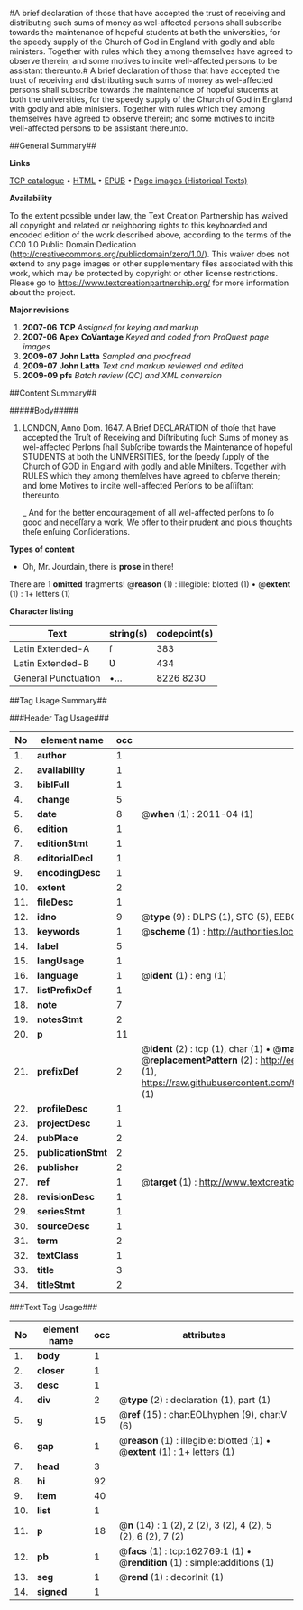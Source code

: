 #A brief declaration of those that have accepted the trust of receiving and distributing such sums of money as wel-affected persons shall subscribe towards the maintenance of hopeful students at both the universities, for the speedy supply of the Church of God in England with godly and able ministers. Together with rules which they among themselves have agreed to observe therein; and some motives to incite well-affected persons to be assistant thereunto.#
A brief declaration of those that have accepted the trust of receiving and distributing such sums of money as wel-affected persons shall subscribe towards the maintenance of hopeful students at both the universities, for the speedy supply of the Church of God in England with godly and able ministers. Together with rules which they among themselves have agreed to observe therein; and some motives to incite well-affected persons to be assistant thereunto.

##General Summary##

**Links**

[TCP catalogue](http://www.ota.ox.ac.uk/tcp/)  • 
[HTML](http://tei.it.ox.ac.uk/tcp/Texts-HTML/free/A96/A96804.html)  • 
[EPUB](http://tei.it.ox.ac.uk/tcp/Texts-EPUB/free/A96/A96804.epub) • 
[Page images (Historical Texts)](https://historicaltexts.jisc.ac.uk/eebo-99869215e)

**Availability**

To the extent possible under law, the Text Creation Partnership has waived all copyright and related or neighboring rights to this keyboarded and encoded edition of the work described above, according to the terms of the CC0 1.0 Public Domain Dedication (http://creativecommons.org/publicdomain/zero/1.0/). This waiver does not extend to any page images or other supplementary files associated with this work, which may be protected by copyright or other license restrictions. Please go to https://www.textcreationpartnership.org/ for more information about the project.

**Major revisions**

1. __2007-06__ __TCP__ *Assigned for keying and markup*
1. __2007-06__ __Apex CoVantage__ *Keyed and coded from ProQuest page images*
1. __2009-07__ __John Latta__ *Sampled and proofread*
1. __2009-07__ __John Latta__ *Text and markup reviewed and edited*
1. __2009-09__ __pfs__ *Batch review (QC) and XML conversion*

##Content Summary##

#####Body#####

1. LONDON, Anno Dom. 1647. A Brief DECLARATION of thoſe that have accepted the Truſt of Receiving and Diſtributing ſuch Sums of money as wel-affected Perſons ſhall Subſcribe towards the Maintenance of hopeful STUDENTS at both the UNIVERSITIES, for the ſpeedy ſupply of the Church of GOD in England with godly and able Miniſters. Together with RULES which they among themſelves have agreed to obſerve therein; and ſome Motives to incite well-affected Perſons to be aſſiſtant thereunto.

    _ And for the better encouragement of all wel-affected perſons to ſo good and neceſſary a work, We offer to their prudent and pious thoughts theſe enſuing Conſiderations.

**Types of content**

  * Oh, Mr. Jourdain, there is **prose** in there!

There are 1 **omitted** fragments! 
 @__reason__ (1) : illegible: blotted (1)  •  @__extent__ (1) : 1+ letters (1)

**Character listing**


|Text|string(s)|codepoint(s)|
|---|---|---|
|Latin Extended-A|ſ|383|
|Latin Extended-B|Ʋ|434|
|General Punctuation|•…|8226 8230|

##Tag Usage Summary##

###Header Tag Usage###

|No|element name|occ|attributes|
|---|---|---|---|
|1.|__author__|1||
|2.|__availability__|1||
|3.|__biblFull__|1||
|4.|__change__|5||
|5.|__date__|8| @__when__ (1) : 2011-04 (1)|
|6.|__edition__|1||
|7.|__editionStmt__|1||
|8.|__editorialDecl__|1||
|9.|__encodingDesc__|1||
|10.|__extent__|2||
|11.|__fileDesc__|1||
|12.|__idno__|9| @__type__ (9) : DLPS (1), STC (5), EEBO-CITATION (1), PROQUEST (1), VID (1)|
|13.|__keywords__|1| @__scheme__ (1) : http://authorities.loc.gov/ (1)|
|14.|__label__|5||
|15.|__langUsage__|1||
|16.|__language__|1| @__ident__ (1) : eng (1)|
|17.|__listPrefixDef__|1||
|18.|__note__|7||
|19.|__notesStmt__|2||
|20.|__p__|11||
|21.|__prefixDef__|2| @__ident__ (2) : tcp (1), char (1)  •  @__matchPattern__ (2) : ([0-9\-]+):([0-9IVX]+) (1), (.+) (1)  •  @__replacementPattern__ (2) : http://eebo.chadwyck.com/downloadtiff?vid=$1&page=$2 (1), https://raw.githubusercontent.com/textcreationpartnership/Texts/master/tcpchars.xml#$1 (1)|
|22.|__profileDesc__|1||
|23.|__projectDesc__|1||
|24.|__pubPlace__|2||
|25.|__publicationStmt__|2||
|26.|__publisher__|2||
|27.|__ref__|1| @__target__ (1) : http://www.textcreationpartnership.org/docs/. (1)|
|28.|__revisionDesc__|1||
|29.|__seriesStmt__|1||
|30.|__sourceDesc__|1||
|31.|__term__|2||
|32.|__textClass__|1||
|33.|__title__|3||
|34.|__titleStmt__|2||


###Text Tag Usage###

|No|element name|occ|attributes|
|---|---|---|---|
|1.|__body__|1||
|2.|__closer__|1||
|3.|__desc__|1||
|4.|__div__|2| @__type__ (2) : declaration (1), part (1)|
|5.|__g__|15| @__ref__ (15) : char:EOLhyphen (9), char:V (6)|
|6.|__gap__|1| @__reason__ (1) : illegible: blotted (1)  •  @__extent__ (1) : 1+ letters (1)|
|7.|__head__|3||
|8.|__hi__|92||
|9.|__item__|40||
|10.|__list__|1||
|11.|__p__|18| @__n__ (14) : 1 (2), 2 (2), 3 (2), 4 (2), 5 (2), 6 (2), 7 (2)|
|12.|__pb__|1| @__facs__ (1) : tcp:162769:1 (1)  •  @__rendition__ (1) : simple:additions (1)|
|13.|__seg__|1| @__rend__ (1) : decorInit (1)|
|14.|__signed__|1||
